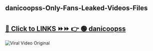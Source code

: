 
 ## danicoopss-Only-Fans-Leaked-Videos-Files

# <h2><a href="https://mediaupload.pro?danicoopss">🔗 Click to LINKS ⏩⏩ 👉 🟢 danicoopss </a></h2>

<a href="https://mediaupload.pro?danicoopss" rel="nofollow" data-target="animated-image.originalLink"><img src="https://i.ibb.co.com/xMMVF88/686577567.gif" alt="Viral Video Original" style="max-width: 100%; display: inline-block;" data-target="animated-image.originalImage"></a>